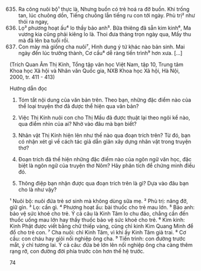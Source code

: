 635. Ra công nuôi bộ¹ thực là,
Nhưng buồn có trẻ hoá ra đỡ buồn.
Khi trống tan, lúc chuông dồn,
Tiếng chuông lẫn tiếng ru con tới ngày.
Phù trị² như thói ra ngay,
640. Lọ³ phương hoạt ấu⁴ lo thầy bảo anh⁵.
Bữa thiêng đã sẵn kim kinh⁶,
Ma vương kia cũng phải kiêng lo là.
Thoi đưa tháng trọn ngày qua,
Mấy thu mà đã lên ba tuổi rồi.
645. Con mày mà giống cha nuôi⁷,
Hình dung ý tứ khác nào bản sinh.
Mai ngày đến lúc trưởng thành,
Cơ cầu⁸ dễ ràng tiến trình⁹ hơn xưa.
[...]

(Trích Quan Âm Thị Kính, Tổng tập văn học Việt Nam, tập 10, Trung tâm Khoa học Xã hội 
và Nhân văn Quốc gia, NXB Khoa học Xã hội, Hà Nội, 2000, tr. 411 - 413)

Hướng dẫn đọc
1. Tóm tắt nội dung của văn bản trên. Theo bạn, những đặc điểm nào của thể loại truyện thơ đã được thể hiện qua văn bản?

2. Việc Thị Kính nuôi con cho Thị Mầu đã được thuật lại theo ngôi kể nào, qua điểm nhìn của ai? Nhờ vào đâu mà bạn biết?

3. Nhân vật Thị Kính hiện lên như thế nào qua đoạn trích trên? Từ đó, bạn có nhận xét gì về cách tác giả dẫn giãn xây dựng nhân vật trong truyện thơ?

4. Đoạn trích đã thể hiện những đặc điểm nào của ngôn ngữ văn học, đặc biệt là ngôn ngữ của truyện thơ Nôm? Hãy phân tích để chứng minh điều đó.

5. Thông điệp bạn nhận được qua đoạn trích trên là gì? Dựa vào đâu bạn cho là như vậy?

¹ Nuôi bộ: nuôi đứa trẻ sơ sinh mà không dùng sữa mẹ.
² Phù trị: nâng đỡ, giữ gìn.
³ Lọ: cần gì.
⁴ Phương hoạt ấu: bài thuốc cho trẻ mau lớn.
⁵ Bảo anh: bảo vệ sức khoẻ cho trẻ. Ý cả câu là Kinh Tâm lo chu đáo, chẳng cần đến thuốc uống mau lớn hay thầy thuốc bảo vệ sức khoẻ cho trẻ.
⁶ Kim kinh: Kinh Phật được viết bằng chữ thiếp vàng, cũng chỉ kinh Kim Quang Minh để đổ cho trẻ con.
⁷ Cha nuôi: chỉ Kinh Tâm, vì khi ấy Kinh Tâm giả trai.
⁸ Cơ cầu: con cháu hay giỏi nối nghiệp ông cha.
⁹ Tiến trình: con đường trước mắt, ý chỉ tương lai. Ý cả câu: đứa bé lớn lên nối nghiệp ông cha càng thêm rạng rỡ, con đường đời phía trước còn hơn thế hệ trước.

74